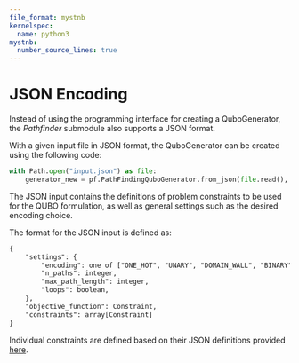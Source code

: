 ```yaml
---
file_format: mystnb
kernelspec:
  name: python3
mystnb:
  number_source_lines: true
---
```


# JSON Encoding

Instead of using the programming interface for creating a QuboGenerator, the _Pathfinder_ submodule also supports a JSON format.

With a given input file in JSON format, the QuboGenerator can be created using the following code:

```python
with Path.open("input.json") as file:
    generator_new = pf.PathFindingQuboGenerator.from_json(file.read(), graph)
```

The JSON input contains the definitions of problem constraints to be used for the QUBO formulation, as well as general settings such as the desired encoding choice.

The format for the JSON input is defined as:

```txt
{
    "settings": {
        "encoding": one of ["ONE_HOT", "UNARY", "DOMAIN_WALL", "BINARY"],
        "n_paths": integer,
        "max_path_length": integer,
        "loops": boolean,
    },
    "objective_function": Constraint,
    "constraints": array[Constraint]
}
```

Individual constraints are defined based on their JSON definitions provided [here](https://github.com/munich-quantum-toolkit/problemsolver/blob/main/src/mqt/problemsolver/qubo_tools/pathfinder/resources/constraints).
